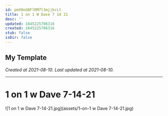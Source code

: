 ```yaml
---
id: pmX0oGNFlRM7l3mjjbcLt
title: 1 on 1 W Dave 7 14 21
desc: ''
updated: 1645225706316
created: 1645225706316
stub: false
isDir: false
---
```

My Template
---

_Created at 2021-08-10._
_Last updated at 2021-08-10._




---

# 1 on 1 w Dave 7-14-21


![1 on 1 w Dave 7-14-21.jpg](assets/1-on-1 w Dave 7-14-21.jpg)

